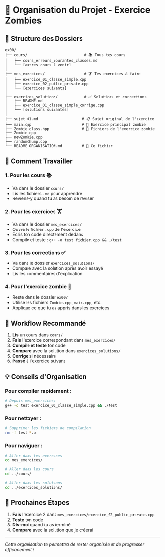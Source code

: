 # 📁 Organisation du Projet - Exercice Zombies

## 🎯 Structure des Dossiers

```
ex00/
├── cours/                          # 📚 Tous tes cours
│   ├── cours_erreurs_courantes_classes.md
│   └── [autres cours à venir]
│
├── mes_exercices/                  # 🏋️ Tes exercices à faire
│   ├── exercice_01_classe_simple.cpp
│   ├── exercice_02_public_private.cpp
│   └── [exercices suivants]
│
├── exercices_solutions/            # ✅ Solutions et corrections
│   ├── README.md
│   ├── exercice_01_classe_simple_corrige.cpp
│   └── [solutions suivantes]
│
├── sujet_01.md                    # 📋 Sujet original de l'exercice
├── main.cpp                       # 🎯 Exercice principal zombie
├── Zombie.class.hpp               # 🧟 Fichiers de l'exercice zombie
├── Zombie.cpp
├── newZombie.cpp
├── randomChump.cpp
└── README_ORGANISATION.md         # 📁 Ce fichier
```

## 🚀 Comment Travailler

### 1. **Pour les cours** 📚
- Va dans le dossier `cours/`
- Lis les fichiers `.md` pour apprendre
- Reviens-y quand tu as besoin de réviser

### 2. **Pour les exercices** 🏋️
- Va dans le dossier `mes_exercices/`
- Ouvre le fichier `.cpp` de l'exercice
- Écris ton code directement dedans
- Compile et teste : `g++ -o test fichier.cpp && ./test`

### 3. **Pour les corrections** ✅
- Va dans le dossier `exercices_solutions/`
- Compare avec la solution après avoir essayé
- Lis les commentaires d'explication

### 4. **Pour l'exercice zombie** 🧟
- Reste dans le dossier `ex00/`
- Utilise les fichiers `Zombie.cpp`, `main.cpp`, etc.
- Applique ce que tu as appris dans les exercices

## 🎯 Workflow Recommandé

1. **Lis** un cours dans `cours/`
2. **Fais** l'exercice correspondant dans `mes_exercices/`
3. **Compile et teste** ton code
4. **Compare** avec la solution dans `exercices_solutions/`
5. **Corrige** si nécessaire
6. **Passe** à l'exercice suivant

## 💡 Conseils d'Organisation

### Pour compiler rapidement :
```bash
# Depuis mes_exercices/
g++ -o test exercice_01_classe_simple.cpp && ./test
```

### Pour nettoyer :
```bash
# Supprimer les fichiers de compilation
rm -f test *.o
```

### Pour naviguer :
```bash
# Aller dans tes exercices
cd mes_exercices/

# Aller dans les cours
cd ../cours/

# Aller dans les solutions
cd ../exercices_solutions/
```

## 🎯 Prochaines Étapes

1. **Fais** l'exercice 2 dans `mes_exercices/exercice_02_public_private.cpp`
2. **Teste** ton code
3. **Dis-moi** quand tu as terminé
4. **Compare** avec la solution que je créerai

---

*Cette organisation te permettra de rester organisée et de progresser efficacement !* 